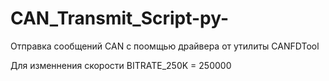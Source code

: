 # CAN_Transmit_Script-py-

Отправка сообщений CAN с поомщью драйвера от утилиты CANFDTool

Для изменнения скорости
BITRATE_250K = 250000

